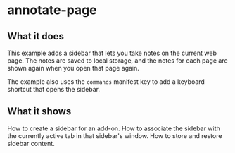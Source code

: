 # annotate-page

## What it does

This example adds a sidebar that lets you take notes on the current web page. The notes are saved to local storage, and the notes for each page are shown again when you open that page again.

The example also uses the `commands` manifest key to add a keyboard shortcut that opens the sidebar.

## What it shows

How to create a sidebar for an add-on. How to associate the sidebar with the currently active tab in that sidebar's window. How to store and restore sidebar content.

